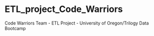 # ETL_project_Code_Warriors
Code Warriors Team - ETL Project - University of Oregon/Trilogy Data Bootcamp
